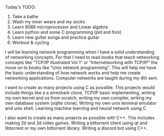 Today's TODO:
1. Take a bathe
2. Wash my inner wears and my socks
3. Learn 8086 microprocessor and Linear algebra
4. Learn python and some C programming (pid and fork)
5. Learn new guitar songs and practice guitar
6. Workout & cycling

I will be learning network programming when I have a solid understanding of networking concepts. For that I need to read books that teach networking concepts like "TCP/IP  illustrated Vol 1" or "Internetworking with TCP/IP" the move on to books like "Unix network programming". This will help me have the basic understanding of how network works and help me create networking applications. Computer networks are taught during my 4th sem.

I want to create as many projects using C as possible. This projects would include things like a a wireshark clone, TCP/IP basic implementing, writing my own kernel and os from scratch, writing my own compiler, writing my own database system (sqlite clone), Writing my own unix terminal emulator and unix shell. Learning machine learning and neural network using C. 

I also want to create as many projects as possible with C++. This includes making 2d and 3d video games. Writing a bittorrent client using qt and libtorrent or my own bittorrent library. Writing a discord bot using C++. 